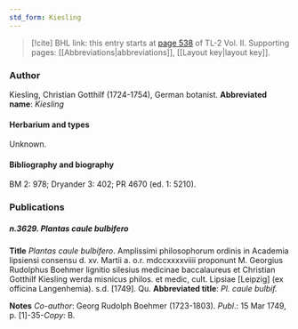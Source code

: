 ```yaml
---
std_form: Kiesling
---
```


> [!cite] BHL link: this entry starts at [page 538](https://www.biodiversitylibrary.org/page/33068780) of TL-2 Vol. II.
> Supporting pages: [[Abbreviations|abbreviations]], [[Layout key|layout key]].

### Author

Kiesling, Christian Gotthilf (1724-1754), German botanist. 
**Abbreviated name**: *Kiesling*

#### Herbarium and types

Unknown.

#### Bibliography and biography

BM 2: 978; Dryander 3: 402; PR 4670 (ed. 1: 5210).

### Publications

##### n.3629. Plantas caule bulbifero

**Title**
*Plantas caule bulbifero*. Amplissimi philosophorum ordinis in Academia lipsiensi consensu d. xv. Martii a. o.r. mdccxxxxviiii proponunt M. Georgius Rudolphus Boehmer lignitio silesius medicinae baccalaureus et Christian Gotthilf Kiesling werda misnicus philos. et medic, cult. Lipsiae \[Leipzig\] (ex officina Langenhemia). s.d. \[1749\]. Qu.
**Abbreviated title**: *Pl. caule bulbif.*

**Notes**
*Co-author*: Georg Rudolph Boehmer (1723-1803).
*Publ*.: 15 Mar 1749, p. \[1\]-35-*Copy*: B.

